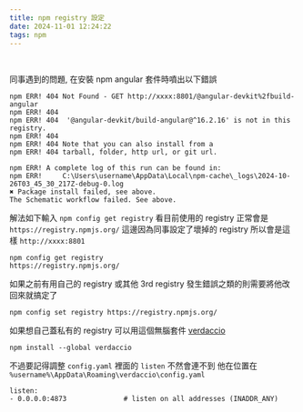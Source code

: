 ```yaml
---
title: npm registry 設定
date: 2024-11-01 12:24:22
tags: npm
---
```

&nbsp;
<!-- more -->

同事遇到的問題, 在安裝 npm angular 套件時噴出以下錯誤

```
npm ERR! 404 Not Found - GET http://xxxx:8801/@angular-devkit%2fbuild-angular
npm ERR! 404
npm ERR! 404  '@angular-devkit/build-angular@^16.2.16' is not in this registry.
npm ERR! 404
npm ERR! 404 Note that you can also install from a
npm ERR! 404 tarball, folder, http url, or git url.

npm ERR! A complete log of this run can be found in:
npm ERR!     C:\Users\username\AppData\Local\npm-cache\_logs\2024-10-26T03_45_30_217Z-debug-0.log
✖ Package install failed, see above.
The Schematic workflow failed. See above.
```

解法如下輸入 `npm config get registry` 看目前使用的 registry 正常會是 `https://registry.npmjs.org/`
這邊因為同事設定了壞掉的 registry 所以會是這樣 `http://xxxx:8801`

```
npm config get registry
https://registry.npmjs.org/
```

如果之前有用自己的 registry 或其他 3rd registry 發生錯誤之類的則需要將他改回來就搞定了

```
npm config set registry https://registry.npmjs.org/
```

如果想自己蓋私有的 registry 可以用這個無腦套件 [verdaccio](https://verdaccio.org/)

```
npm install --global verdaccio
```

不過要記得調整 `config.yaml` 裡面的 `listen` 不然會連不到
他在位置在 `%username%\AppData\Roaming\verdaccio\config.yaml`

```
listen:
- 0.0.0.0:4873              # listen on all addresses (INADDR_ANY)
```
